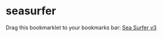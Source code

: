 seasurfer
=========

Drag this bookmarklet to your bookmarks bar: [Sea Surfer v3][1]


[1]: javascript:(function(){(function(){var%20w=window.open();getScripts(['http://code.jquery.com/jquery-1.7.2.min.js','https://raw.github.com/peterjaric/seasurfer/v3/seasurfer.js'],function(){jQuery.noConflict(true)(function(jQuery){seaSurfer(jQuery,w,location.hostname);});});function%20getScripts(urls,success){var%20head=document.getElementsByTagName('head')[0],done=false,script=document.createElement('script');script.src=urls.shift();script.onload=script.onreadystatechange=function(){if(!done&&(!this.readyState||this.readyState=='loaded'||this.readyState=='complete')){done=true;if(urls.length===0){success();}else{getScripts(urls,success);}}};head.appendChild(script);}})();})();

